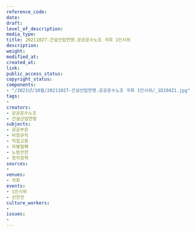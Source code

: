 ```yaml
---
reference_code: 
date: 
draft: 
level_of_description: 
media_type: 
title: 20211027-건설산업연맹.공공운수노조 국회 1인시위
description: 
weight: 
modified_at: 
created_at: 
link: 
public_access_status: 
copyright_status: 
components:
- "/2021년/10월/20211027-건설산업연맹.공공운수노조 국회 1인시위/_1D20421.jpg"
tags:
- 
creators:
- 공공운수노조
- 건설산업연맹
subjects:
- 공공부문
- 비정규직
- 직접고용
- 차별철폐
- 노동안전
- 정치정책
sources:
- 
venues:
- 국회
events:
- 1인시위
- 선전전
culture_workers:
- 
issues:
- 
---
```

